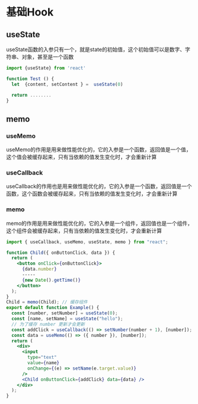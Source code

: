 # 基础Hook

## useState
useState函数的入参只有一个，就是state的初始值，这个初始值可以是数字、字符串、对象，甚至是一个函数

```js
import {useState} from 'react'

function Test () {
  let  {content, setContent } =  useState(0)

  return ........
}

```


## memo
### useMemo
useMemo的作用是用来做性能优化的，它的入参是一个函数，返回值是一个值，这个值会被缓存起来，只有当依赖的值发生变化时，才会重新计算
### useCallback
useCallback的作用也是用来做性能优化的，它的入参是一个函数，返回值是一个函数，这个函数会被缓存起来，只有当依赖的值发生变化时，才会重新计算
### memo
memo的作用是用来做性能优化的，它的入参是一个组件，返回值也是一个组件，这个组件会被缓存起来，只有当依赖的值发生变化时，才会重新计算

```jsx
import { useCallback, useMemo, useState, memo } from "react";

function Child({ onButtonClick, data }) {
  return (
    <button onClick={onButtonClick}>
      {data.number}
      -----
      {new Date().getTime()}
    </button>
  );
}
Child = memo(Child); // 缓存组件
export default function Example() {
  const [number, setNumber] = useState(0);
  const [name, setName] = useState("hello");
  // 为了缓存 number 更新才会更新
  const addClick = useCallback(() => setNumber(number + 1), [number]);
  const data = useMemo(() => ({ number }), [number]);
  return (
    <div>
      <input
        type="text"
        value={name}
        onChange={(e) => setName(e.target.value)}
      />
      <Child onButtonClick={addClick} data={data} />
    </div>
  );
}

```
